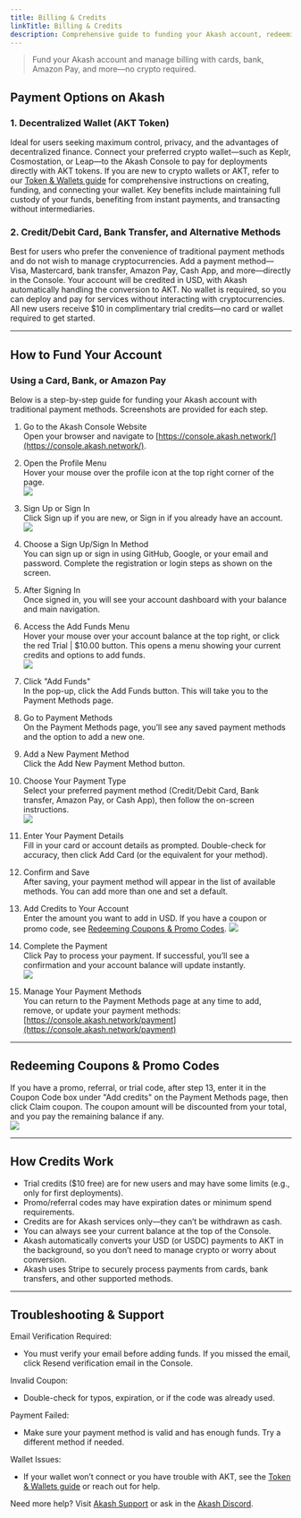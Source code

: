 ```yaml
---
title: Billing & Credits
linkTitle: Billing & Credits
description: Comprehensive guide to funding your Akash account, redeeming coupons, and managing billing using all available payment methods.
---
```


> Fund your Akash account and manage billing with cards, bank, Amazon Pay, and more—no crypto required.

## Payment Options on Akash

### 1. Decentralized Wallet (AKT Token)

Ideal for users seeking maximum control, privacy, and the advantages of decentralized finance. Connect your preferred crypto wallet—such as Keplr, Cosmostation, or Leap—to the Akash Console to pay for deployments directly with AKT tokens. If you are new to crypto wallets or AKT, refer to our [Token & Wallets guide](../token-and-wallets/) for comprehensive instructions on creating, funding, and connecting your wallet. Key benefits include maintaining full custody of your funds, benefiting from instant payments, and transacting without intermediaries.

### 2. Credit/Debit Card, Bank Transfer, and Alternative Methods

Best for users who prefer the convenience of traditional payment methods and do not wish to manage cryptocurrencies. Add a payment method—Visa, Mastercard, bank transfer, Amazon Pay, Cash App, and more—directly in the Console. Your account will be credited in USD, with Akash automatically handling the conversion to AKT. No wallet is required, so you can deploy and pay for services without interacting with cryptocurrencies. All new users receive $10 in complimentary trial credits—no card or wallet required to get started.

---

## How to Fund Your Account

### Using a Card, Bank, or Amazon Pay

Below is a step-by-step guide for funding your Akash account with traditional payment methods. Screenshots are provided for each step.

1. Go to the Akash Console Website  
   Open your browser and navigate to [https://console.akash.network/](https://console.akash.network/).
   <!-- ![Akash Console Home screenshot](./console-home.png) -->

2. Open the Profile Menu  
   Hover your mouse over the profile icon at the top right corner of the page.  
   ![](../../assets/consolSignup.png)

3. Sign Up or Sign In  
   Click Sign up if you are new, or Sign in if you already have an account.  
   ![](../../assets/signupform.png)

4. Choose a Sign Up/Sign In Method  
   You can sign up or sign in using GitHub, Google, or your email and password. Complete the registration or login steps as shown on the screen.

5. After Signing In  
   Once signed in, you will see your account dashboard with your balance and main navigation.

6. Access the Add Funds Menu  
   Hover your mouse over your account balance at the top right, or click the red Trial | $10.00 button. This opens a menu showing your current credits and options to add funds.  
   ![](../../assets/consoladdFunds.png)

7. Click "Add Funds"  
   In the pop-up, click the Add Funds button. This will take you to the Payment Methods page.

8. Go to Payment Methods  
   On the Payment Methods page, you’ll see any saved payment methods and the option to add a new one.

9. Add a New Payment Method  
   Click the Add New Payment Method button.

10. Choose Your Payment Type  
   Select your preferred payment method (Credit/Debit Card, Bank transfer, Amazon Pay, or Cash App), then follow the on-screen instructions.  
   ![](../../assets/consolAddPaymentmethod.png)

11. Enter Your Payment Details  
    Fill in your card or account details as prompted. Double-check for accuracy, then click Add Card (or the equivalent for your method).

12. Confirm and Save  
    After saving, your payment method will appear in the list of available methods. You can add more than one and set a default.

13. Add Credits to Your Account  
    Enter the amount you want to add in USD. If you have a coupon or promo code, see [Redeeming Coupons & Promo Codes](#redeeming-coupons--promo-codes).
    ![](../../assets/consolClickPay.png)

14. Complete the Payment  
    Click Pay to process your payment. If successful, you’ll see a confirmation and your account balance will update instantly.  
    ![](../../assets/cosnolPaymentSuccess.png)

15. Manage Your Payment Methods  
    You can return to the Payment Methods page at any time to add, remove, or update your payment methods: [https://console.akash.network/payment](https://console.akash.network/payment)

---

## Redeeming Coupons & Promo Codes

If you have a promo, referral, or trial code, after step 13, enter it in the Coupon Code box under "Add credits" on the Payment Methods page, then click Claim coupon. The coupon amount will be discounted from your total, and you pay the remaining balance if any.  
![](../../assets/consolCreditCoupon.png)

---

## How Credits Work

- Trial credits ($10 free) are for new users and may have some limits (e.g., only for first deployments).
- Promo/referral codes may have expiration dates or minimum spend requirements.
- Credits are for Akash services only—they can’t be withdrawn as cash.
- You can always see your current balance at the top of the Console.
- Akash automatically converts your USD (or USDC) payments to AKT in the background, so you don’t need to manage crypto or worry about conversion.
- Akash uses Stripe to securely process payments from cards, bank transfers, and other supported methods.

---

## Troubleshooting & Support

Email Verification Required:
- You must verify your email before adding funds. If you missed the email, click Resend verification email in the Console.

Invalid Coupon:
- Double-check for typos, expiration, or if the code was already used.

Payment Failed:
- Make sure your payment method is valid and has enough funds. Try a different method if needed.

Wallet Issues:
- If your wallet won’t connect or you have trouble with AKT, see the [Token & Wallets guide](../token-and-wallets/) or reach out for help.

Need more help? Visit [Akash Support](https://akash.network/support) or ask in the [Akash Discord](https://discord.com/invite/akash).


